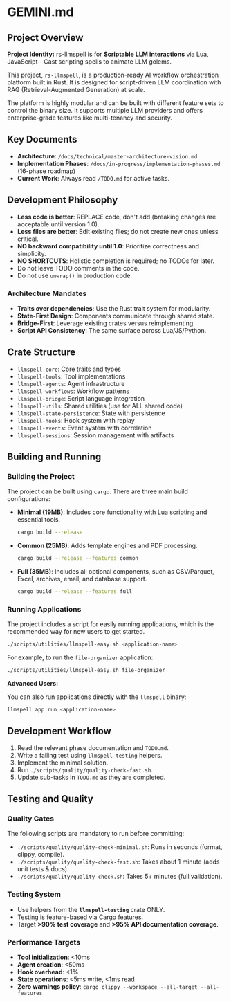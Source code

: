# GEMINI.md

## Project Overview

**Project Identity:** rs-llmspell is for **Scriptable LLM interactions** via Lua, JavaScript - Cast scripting spells to animate LLM golems.

This project, `rs-llmspell`, is a production-ready AI workflow orchestration platform built in Rust. It is designed for script-driven LLM coordination with RAG (Retrieval-Augmented Generation) at scale.

The platform is highly modular and can be built with different feature sets to control the binary size. It supports multiple LLM providers and offers enterprise-grade features like multi-tenancy and security.

## Key Documents

*   **Architecture**: `/docs/technical/master-architecture-vision.md`
*   **Implementation Phases**: `/docs/in-progress/implementation-phases.md` (16-phase roadmap)
*   **Current Work**: Always read `/TODO.md` for active tasks.

## Development Philosophy

*   **Less code is better**: REPLACE code, don't add (breaking changes are acceptable until version 1.0).
*   **Less files are better**: Edit existing files; do not create new ones unless critical.
*   **NO backward compatibility until 1.0**: Prioritize correctness and simplicity.
*   **NO SHORTCUTS**: Holistic completion is required; no TODOs for later.
*   Do not leave TODO comments in the code.
*   Do not use `unwrap()` in production code.

### Architecture Mandates

*   **Traits over dependencies**: Use the Rust trait system for modularity.
*   **State-First Design**: Components communicate through shared state.
*   **Bridge-First**: Leverage existing crates versus reimplementing.
*   **Script API Consistency**: The same surface across Lua/JS/Python.

## Crate Structure

*   `llmspell-core`: Core traits and types
*   `llmspell-tools`: Tool implementations
*   `llmspell-agents`: Agent infrastructure
*   `llmspell-workflows`: Workflow patterns
*   `llmspell-bridge`: Script language integration
*   `llmspell-utils`: Shared utilities (use for ALL shared code)
*   `llmspell-state-persistence`: State with persistence
*   `llmspell-hooks`: Hook system with replay
*   `llmspell-events`: Event system with correlation
*   `llmspell-sessions`: Session management with artifacts

## Building and Running

### Building the Project

The project can be built using `cargo`. There are three main build configurations:

*   **Minimal (19MB)**: Includes core functionality with Lua scripting and essential tools.
    ```bash
    cargo build --release
    ```
*   **Common (25MB)**: Adds template engines and PDF processing.
    ```bash
    cargo build --release --features common
    ```
*   **Full (35MB)**: Includes all optional components, such as CSV/Parquet, Excel, archives, email, and database support.
    ```bash
    cargo build --release --features full
    ```

### Running Applications

The project includes a script for easily running applications, which is the recommended way for new users to get started.

```bash
./scripts/utilities/llmspell-easy.sh <application-name>
```

For example, to run the `file-organizer` application:

```bash
./scripts/utilities/llmspell-easy.sh file-organizer
```

**Advanced Users:**

You can also run applications directly with the `llmspell` binary:

```bash
llmspell app run <application-name>
```

## Development Workflow

1.  Read the relevant phase documentation and `TODO.md`.
2.  Write a failing test using `llmspell-testing` helpers.
3.  Implement the minimal solution.
4.  Run `./scripts/quality/quality-check-fast.sh`.
5.  Update sub-tasks in `TODO.md` as they are completed.

## Testing and Quality

### Quality Gates

The following scripts are mandatory to run before committing:

*   `./scripts/quality/quality-check-minimal.sh`: Runs in seconds (format, clippy, compile).
*   `./scripts/quality/quality-check-fast.sh`: Takes about 1 minute (adds unit tests & docs).
*   `./scripts/quality/quality-check.sh`: Takes 5+ minutes (full validation).

### Testing System

*   Use helpers from the **`llmspell-testing`** crate ONLY.
*   Testing is feature-based via Cargo features.
*   Target **>90% test coverage** and **>95% API documentation coverage**.

### Performance Targets

*   **Tool initialization**: <10ms
*   **Agent creation**: <50ms
*   **Hook overhead**: <1%
*   **State operations**: <5ms write, <1ms read
*   **Zero warnings policy**: `cargo clippy --workspace --all-target --all-features`